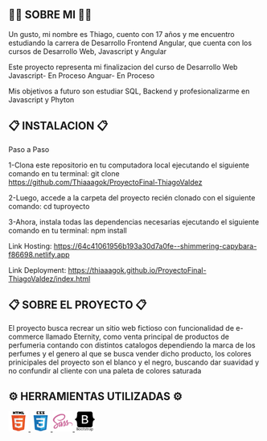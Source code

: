## :man_technologist: SOBRE MI :man_technologist:

Un gusto, mi nombre es Thiago, cuento con 17 años y me encuentro estudiando la carrera de Desarrollo Frontend Angular, que cuenta con
los cursos de Desarrollo Web, Javascript y Angular

Este proyecto representa mi finalizacion del curso de Desarrollo Web
Javascript- En Proceso
Anguar- En Proceso

Mis objetivos a futuro son estudiar SQL, Backend y profesionalizarme en Javascript y Phyton

## :clipboard: INSTALACION :clipboard:

Paso a Paso

1-Clona este repositorio en tu computadora local ejecutando el siguiente comando en tu terminal: git clone https://github.com/Thiaaagok/ProyectoFinal-ThiagoValdez

2-Luego, accede a la carpeta del proyecto recién clonado con el siguiente comando: cd tuproyecto

3-Ahora, instala todas las dependencias necesarias ejecutando el siguiente comando en tu terminal: npm install

Link Hosting:
https://64c41061956b193a30d7a0fe--shimmering-capybara-f86698.netlify.app

Link Deployment:
https://thiaaagok.github.io/ProyectoFinal-ThiagoValdez/index.html

## :clipboard: SOBRE EL PROYECTO :clipboard:

El proyecto busca recrear un sitio web fictioso con funcionalidad de e-commerce llamado Eternity, como venta principal de productos de perfumeria
contando con distintos catalogos dependiendo la marca de los perfumes y el genero al que se busca vender dicho producto, los colores prinicipales del proyecto son el blanco y el negro, buscando dar suavidad y no confundir al cliente con una paleta de colores saturada

## :gear: HERRAMIENTAS UTILIZADAS :gear:

<p align="left"> 
<a href="https://www.w3.org/html/" target="_blank" rel="noreferrer"> 
<img src="https://raw.githubusercontent.com/devicons/devicon/master/icons/html5/html5-original-wordmark.svg" alt="html5" width="40" height="40"/> 
</a>
<a href="https://www.w3schools.com/css/" target="_blank" rel="noreferrer"> 
<img src="https://raw.githubusercontent.com/devicons/devicon/master/icons/css3/css3-original-wordmark.svg" alt="css3" width="40" height="40"/> 
</a> 
<a href="https://sass-lang.com" target="_blank" rel="noreferrer"> 
<img src="https://raw.githubusercontent.com/devicons/devicon/master/icons/sass/sass-original.svg" alt="sass" width="40" height="40"/> 
</a> 
<a href="https://getbootstrap.com" target="_blank" rel="noreferrer"> 
<img src="https://raw.githubusercontent.com/devicons/devicon/master/icons/bootstrap/bootstrap-plain-wordmark.svg" alt="bootstrap" width="40" height="40"/> 
</a> 
</p>

